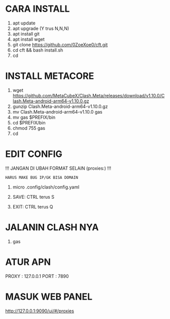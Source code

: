 # CARA INSTALL

1. apt update
2. apt  upgrade          (Y trus N,N,N)
3. apt install git
4. apt install wget
5. git clone https://github.com/0ZoeXoe0/cft.git
6. cd cft && bash install.sh
7. cd

# INSTALL METACORE

1. wget https://github.com/MetaCubeX/Clash.Meta/releases/download/v1.10.0/Clash.Meta-android-arm64-v1.10.0.gz
2. gunzip Clash.Meta-android-arm64-v1.10.0.gz
3. mv Clash.Meta-android-arm64-v1.10.0 gas
4. mv gas $PREFIX/bin
5. cd $PREFIX/bin
6. chmod 755 gas
7. cd

#  EDIT CONFIG

!!! JANGAN DI UBAH FORMAT SELAIN (proxies:) !!!

    HARUS MAKE BUG IP/GK BISA DOMAIN

1. micro .config/clash/config.yaml

2. SAVE: CTRL terus S
3. EXIT: CTRL terus Q

# JALANIN CLASH NYA

1. gas

# ATUR APN

PROXY : 127.0.0.1
PORT : 7890

# MASUK WEB PANEL

http://127.0.0.1:9090/ui/#/proxies
